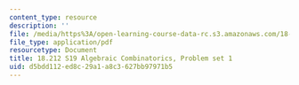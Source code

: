 ```yaml
---
content_type: resource
description: ''
file: /media/https%3A/open-learning-course-data-rc.s3.amazonaws.com/18-212-algebraic-combinatorics-spring-2019/d5bdd112ed8c29a1a8c3627bb97971b5_MIT18_212S19_pset1.pdf
file_type: application/pdf
resourcetype: Document
title: 18.212 S19 Algebraic Combinatorics, Problem set 1
uid: d5bdd112-ed8c-29a1-a8c3-627bb97971b5
---
```

